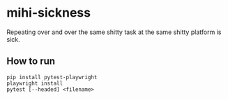 # mihi-sickness

Repeating over and over the same shitty task at the same shitty platform is sick.

## How to run

```
pip install pytest-playwright
playwright install
pytest [--headed] <filename>
```
